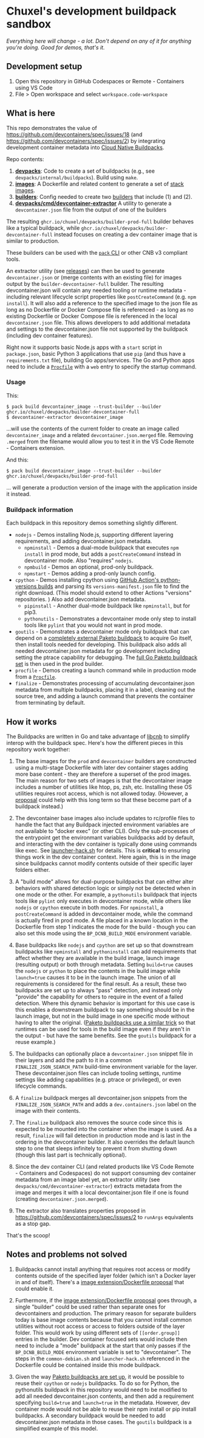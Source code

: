 # Chuxel's development buildpack sandbox

*Everything here will change - a lot. Don't depend on any of it for anything you're doing. Good for demos, that's it.*

## Development setup

1. Open this repository in GitHub Codespaces or Remote - Containers using VS Code
2. File > Open workspace and select `workspace.code-workspace`

## What is here

This repo demonstrates the value of https://github.com/devcontainers/spec/issues/18 (and https://github.com/devcontainers/spec/issues/2) by integrating development container metadata into [Cloud Native Buildpacks](https://buildpacks.io/). 

Repo contents:

1. **[devpacks](devpacks)**: Code to create a set of buildpacks (e.g., see `devpacks/internal/buildpacks`). Build using `make`.
2. **[images](images)**: A Dockerfile and related content to generate a set of [stack images](https://buildpacks.io/docs/operator-guide/create-a-stack/).
3. **[builders](builders)**: Config needed to create two [builders](https://buildpacks.io/docs/operator-guide/create-a-builder/) that include (1) and (2).
4. **[devpacks/cmd/devcontainer-extractor](devpacks/cmd/devcontainer-extractor)** A utility to generate a `devcontainer.json` file from the output of one of the builders

The resulting `ghcr.io/chuxel/devpacks/builder-prod-full` builder behaves like a typical buildpack, while `ghcr.io/chuxel/devpacks/builder-devcontainer-full` instead focuses on creating a dev container image that is similar to production.

These builders can be used with the [`pack` CLI](https://buildpacks.io/docs/tools/pack/) or other CNB v3 compliant tools. 

An extractor utility (see [releases](https://github.com/Chuxel/devpacks/releases)) can then be used to generate `devcontainer.json` or (merge contents with an existing file) for images output by the `builder-devcontainer-full` builder. The resulting devcontainer.json will contain any needed tooling or runtime metadata - including relevant lifecycle script properties like `postCreateCommand` (e.g. `npm install`). It will also add a reference to the specified image to the json file as long as no Dockerfile or Docker Compose file is referenced - as long as no existing Dockerfile or Docker Compose file is referenced in the local `devcontainer.json` file. This allows developers to add additional metadata and settings to the devcontainer.json file not supported by the buildpack (including dev container features).

Right now it supports basic Node.js apps with a `start` script in `package.json`, basic Python 3 applications that use `pip` (and thus have a `requirements.txt` file), building Go apps/services. The Go and Python apps need to include a [`Procfile`](https://devcenter.heroku.com/articles/procfile) with a `web` entry to specify the startup command.

### Usage
This:
```
$ pack build devcontainer_image --trust-builder --builder ghcr.io/chuxel/devpacks/builder-devcontainer-full
$ devcontainer-extractor devcontainer_image
```
...will use the contents of the current folder to create an image called `devcontainer_image` and a related `devcontainer.json.merged` file. Removing `.merged` from the filename would allow you to test it in the VS Code Remote - Containers extension.

And this:
```
$ pack build devcontainer_image --trust-builder --builder ghcr.io/chuxel/devpacks/builder-prod-full
```
... will generate a production version of the image with the application inside it instead.

### Buildpack information

Each buildpack in this repository demos something slightly different.

- `nodejs` - Demos installing Node.js, supporting different layering requirements, and adding devcontainer.json metadata.
    - `npminstall` - Demos a dual-mode buildpack that executes `npm install` in prod mode, but adds a `postCreateCommand` instead in devcontainer mode. Also "requires" `nodejs`.
    - `npmbuild` - Demos an optional, prod-only buildpack.
    - `npmstart` - Demos adding a prod-only launch config.
- `cpython` - Demos installing cpython using [GitHub Action's python-versions builds](https://github.com/actions/python-versions) and parsing its `versions-manifest.json` file to find the right download. (This model should extend to other Actions "versions" repositories. ) Also add devcontainer.json metadata.
    - `pipinstall` - Another dual-mode buildpack like `npminstall`, but for pip3.
    - `pythonutils` - Demonstrates a devcontainer mode only step to install tools like `pylint` that you would not want in prod mode.
- `goutils` - Demonstrates a devcontainer mode only buildpack that can depend on a [completely external Paketo buildpack](https://github.com/paketo-buildpacks/go-dist) to acquire Go itself, then install tools needed for developing. This buildpack also adds all needed devcontainer.json metadata for go development including setting the ptrace capability for debugging. The [full Go Paketo buildpack set](https://github.com/paketo-buildpacks/go) is then used in the prod builder.
- `procfile` - Demos creating a launch command while in production mode from a [`Procfile`](https://devcenter.heroku.com/articles/procfile).
- `finalize` - Demonstrates processing of accumulating devcontainer.json metadata from multiple buildpacks, placing it in a label, cleaning out the source tree, and adding a launch command that prevents the container from terminating by default.

## How it works

The Buildpacks are written in Go and take advantage of [libcnb](https://pkg.go.dev/github.com/buildpacks/libcnb) to simplify interop with the buildpack spec. Here's how the different pieces in this repository work together:

1. The base images for the `prod` and `devcontainer` builders are constructed using a multi-stage Dockerfile with later dev container stages adding more base content - they are therefore a superset of the prod images. The main reason for two sets of images is that the devcontainer image includes a number of utilities like htop, ps, zsh, etc. Installing these OS utilities requires root access, which is not allowed today. (However, a [proposal](https://github.com/buildpacks/spec/pull/307) could help with this long term so that these become part of a buildpack instead.)

2. The devcontainer base images also include updates to rc/profile files to handle the fact that any Buildpack injected environment variables are not available to "docker exec" (or other CLI). Only the sub-processes of the entrypoint get the environmant variables buildpacks add by default, and interacting with the dev container is typically done using commands like exec. See [launcher-hack.sh](images/scripts/launcher-hack.sh) for details. This is **critical** to ensuring things work in the dev container context. Here again, this is in the image since buildpacks cannot modify contents outside of their specific layer folders either.

1. A "build mode" allows for dual-purpose buildpacks that can either alter behaviors with shared detection logic or simply not be detected when in one mode or the other. For example, a `pythonutils` buildpack that injects tools like `pylint` only executes in devcontainer mode, while others like `nodejs` or `cpython` execute in both modes. For `npminstall`, a `postCreateCommand` is added in devcontainer mode, while the command is actually fired in prod mode. A file placed in a known location in the Dockerfile from step 1 indicates the mode for the build - though you can also set this mode using the `BP_DCNB_BUILD_MODE` environment variable.

2. Base buildpacks like `nodejs` and `cpython` are set up so that downstream buildpacks like `npminstall` and `pythoninstall` can add requirements that affect whether they are available in the build image, launch image (resulting output) or both through metadata. Setting `build=true` causes the `nodejs` or `python` to place the contents in the build image while `launch=true` causes it to be in the launch image. The union of all requirements is considered for the final result. As a result, these two buildpacks are set up to always "pass" detection, and instead only "provide" the capability for others to require in the event of a failed detection. Where this dynamic behavior is important for this use case is this enables a downstream buildpack to say something should be in the launch image, but not in the build image in one specific mode without having to alter the original. ([Paketo buildpacks use a similar trick](https://github.com/paketo-buildpacks/cpython#integration) so that runtimes can be used for tools in the build image even if they aren't in the output - but have the same benefits. See the `goutils` buildpack for a reuse example.)

4. The buildpacks can optionally place a `devcontainer.json` snippet file in their layers and add the path to it in a common `FINALIZE_JSON_SEARCH_PATH` build-time environment variable for the layer. These devcontainer.json files can include tooling settings, runtime settings like adding capabilities (e.g. ptrace or privileged), or even lifecycle commands.

5. A `finalize` buildpack merges all devcontainer.json snippets from the `FINALIZE_JSON_SEARCH_PATH` and adds a `dev.containers.json` label on the image with their contents.

6. The `finalize` buildpack also removes the source code since this is expected to be mounted into the container when the image is used. As a result, `finalize` will fail detection in production mode and is last in the ordering in the devcontainer builder. It also overrides the default launch step to one that sleeps infinitely to prevent it from shutting down (though this last part is technically optional).

6. Since the dev container CLI (and related products like VS Code Remote - Containers and Codespaces) do not support consuming dev container metadata from an image label yet, an extractor utility (see `devpacks/cmd/devcontainer-extractor`) extracts metadata from the image and merges it with a local devcontainer.json file if one is found (creating `devcontainer.json.merged`). 

7. The extractor also translates properties proposed in https://github.com/devcontainers/spec/issues/2 to `runArgs` equivalents as a stop gap.

That's the scoop!

## Notes and problems not solved

1. Buildpacks cannot install anything that requires root access or modify contents outside of the specified layer folder (which isn't a Docker layer in and of itself). There's a [image extension/Dockerfile proposal](https://github.com/buildpacks/spec/pull/307) that could enable it.

2. Furthermore, if the [image extension/Dockerfile proposal](https://github.com/buildpacks/spec/pull/307) goes through, a single "builder" could be used rather than separate ones for devcontainers and production. The primary reason for separate builders today is base image contents because that you cannot install common utilities without root access or access to folders outside of the layer folder.  This would work by using different sets of `[[order.group]]` entries in the builder. Dev container focused sets would include then need to include a "mode" buildpack at the start that only passes if the `BP_DCNB_BUILD_MODE` environment variable is set to "devcontainer". The steps in the `common-debian.sh` and `launcher-hack.sh` referenced in the Dockerfile could be contained inside this mode buildpack.

2. Given the way [Paketo buildpacks are set up](https://github.com/paketo-buildpacks/rfcs/blob/main/text/python/0001-restructure.md), it would be possible to reuse their `cpython` or `nodejs` buildpacks. To do so for Python, the pythonutils buildpack in this repository would need to be modified to add all needed devcontainer.json contents, and then add a requirement specifying `build=true` and `launch=true` in the metadata. However, dev container mode would not be able to reuse their npm install or pip install buildpacks. A secondary buildpack would be needed to add devcontainer.json metadata in those cases. The `goutils` buildpack is a simplified example of this model.
